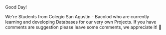 Good Day!

We're Students from Colegio San Agustin - Bacolod who are currently learning and developing Databases for our very own Projects.
If you have comments are suggestion please leave some comments, we appreciate it! 💖
